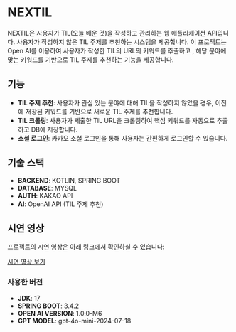 # NEXTIL

NEXTIL은 사용자가 TIL(오늘 배운 것)을 작성하고 관리하는 웹 애플리케이션 API입니다. 사용자가 작성하지 않은 TIL 주제를 추천하는 시스템을 제공합니다. 이 프로젝트는 Open AI를 이용하여 사용자가 작성한 TIL의 URL의 키워드를 추출하고 , 해당 분야에 맞는 키워드를 기반으로 TIL 주제를 추천하는 기능을 제공합니다.

## 기능

- **TIL 주제 추천**: 사용자가 관심 있는 분야에 대해 TIL을 작성하지 않았을 경우, 이전에 저장된 키워드를 기반으로 새로운 TIL 주제를 추천합니다.
- **TIL 크롤링**: 사용자가 제출한 TIL URL을 크롤링하여 핵심 키워드를 자동으로 추출하고 DB에 저장합니다.
- **소셜 로그인**: 카카오 소셜 로그인을 통해 사용자는 간편하게 로그인할 수 있습니다.


## 기술 스택

- **BACKEND**: KOTLIN, SPRING BOOT
- **DATABASE**: MYSQL
- **AUTH**: KAKAO API
- **AI**: OpenAI API (TIL 주제 추천)

## 시연 영상
프로젝트의 시연 영상은 아래 링크에서 확인하실 수 있습니다:

[시연 영상 보기](https://www.youtube.com/업로드예정)


### 사용한 버전

- **JDK**: 17
- **SPRING BOOT**: 3.4.2
- **OPEN AI VERSION**: 1.0.0-M6
- **GPT MODEL**: gpt-4o-mini-2024-07-18
